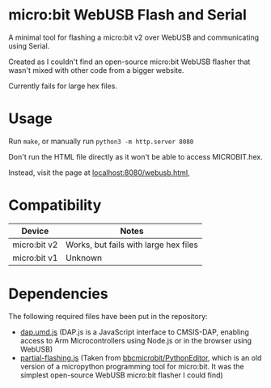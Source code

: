 # micro:bit WebUSB Flash and Serial
A minimal tool for flashing a micro:bit v2 over WebUSB and communicating using Serial.

Created as I couldn't find an open-source micro:bit WebUSB flasher that wasn't mixed with other code from a bigger website.

Currently fails for large hex files.

# Usage
Run `make`, or manually run `python3 -m http.server 8080`

Don't run the HTML file directly as it won't be able to access MICROBIT.hex. 

Instead, visit the page at [localhost:8080/webusb.html](http://localhost:8080/webusb.html), 

# Compatibility
| Device | Notes |
|---|---|
|micro:bit v2| Works, but fails with large hex files |
|micro:bit v1| Unknown |

# Dependencies
The following required files have been put in the repository:
* [dap.umd.js](https://github.com/ARMmbed/dapjs) (DAP.js is a JavaScript interface to CMSIS-DAP, enabling access to Arm Microcontrollers using Node.js or in the browser using WebUSB)
* [partial-flashing.js](https://github.com/bbcmicrobit/PythonEditor/blob/master/js/partial-flashing.js) (Taken from [bbcmicrobit/PythonEditor](https://github.com/bbcmicrobit/PythonEditor), which is an old version of a micropython programming tool for micro:bit. It was the simplest open-source WebUSB micro:bit flasher I could find)
